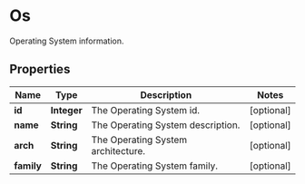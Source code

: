 

# Os

Operating System information.

## Properties

| Name | Type | Description | Notes |
|------------ | ------------- | ------------- | -------------|
|**id** | **Integer** | The Operating System id. |  [optional] |
|**name** | **String** | The Operating System description. |  [optional] |
|**arch** | **String** | The Operating System architecture. |  [optional] |
|**family** | **String** | The Operating System family.  |  [optional] |



